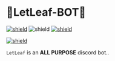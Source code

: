 # 🍂LetLeaf-BOT🍂
[![shield](https://img.shields.io/badge/GET%20THE%20BOT-HERE-blue?style=for-the-badge&color=FF00FF)](https://discord.com/api/oauth2/authorize?client_id=840807839182225409&permissions=1425501271&scope=bot)
![shield](https://img.shields.io/badge/STATUS-Fully%20Functional-blue?style=for-the-badge&color=0F0000)
[![shield](https://img.shields.io/badge/PURE-PYTHON-blue?style=for-the-badge&color=0000FF&logo=python)](https://python.org)

[![shield](https://discord.com/api/guilds/819085006978023475/embed.png?style=banner3)](https://discord.com/invite/HDekbApT4P)

`LetLeaf` is an **ALL PURPOSE** discord bot..


